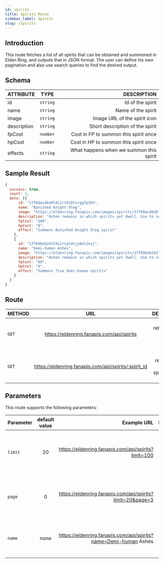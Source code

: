 ```yaml
---
id: spirits
title: Spirits Route
sidebar_label: Spirits
slug: /spirits
---
```


## Introduction

This route fetches a list of all spirits that can be obtained and summoned in Elden Ring, and outputs that in JSON format. The user can define his own pagination and also use search queries to find the desired output.

## Schema

| ATTRIBUTE        |      TYPE      |   DESCRIPTION |
| ------------- | :-----------: | -----: |
| id         | `string` | Id of the spirit |
| name         | `string` | Name of the spirit |
| image         | `string` | Image URL of the spirit icon |
| description         | `string` | Short description of the spirit |
| fpCost         | `number` | Cost in FP to summon this spirit once |
| hpCost         | `number` | Cost in HP to summon this spirit once |
| effects        | `string` | What happens when we summon this spirit |

## Sample Result

```javascript
{
  success: true,
  count: 2,
  data: [{
      id: "17f69ac4bd0l0i2rc618tsrggfp3kh",
      name: "Banished Knight Oleg",
      image: "https://eldenring.fanapis.com/images/spirits/17f69ac4bd0l0i2rc618tsrggfp3kh.png",
      description: "Ashen remains in which spirits yet dwell. Use to summon the spirit of Oleg, the Banished Knight.",
      fpCost: "100",
      hpCost: "0",
      effect: "Summons Banished Knight Oleg spirit"
    },
    {
      id: "17f69beb243l0i2rcptdnjy0wl2nxj",
      name: "Demi-human Ashes",
      image: "https://eldenring.fanapis.com/images/spirits/17f69beb243l0i2rcptdnjy0wl2nxj.png",
      description: "Ashen remains in which spirits yet dwell. Use to summon the spirits of five demi-humans.",
      fpCost: "69",
      hpCost: "0",
      effect: "Summons five demi-human spirits"
    }
  ]
}
```


## Route

| METHOD        |      URL      |   DESCRIPTION |
| ------------- | :-----------: | -----: |
| `GET`         | https://eldenring.fanapis.com/api/spirits | This route retrieves a list of all the spirits of **Elden Ring**. |
| `GET`         | https://eldenring.fanapis.com/api/spirits/:spirit_id | This route retrieves one **Elden Ring** spirit using its ID. |

## Parameters

This route supports the following parameters:

| Parameter        |      default value      | Example URL |  DESCRIPTION |
| ------------- | :-----------: | -----: |  -----: |
| `limit`        | 20 | https://eldenring.fanapis.com/api/spirits?limit=100 | This parameter is used to set the maximum amount of items in the response |
| `page`         | 0 | https://eldenring.fanapis.com/api/spirits?limit=20&page=3 | This parameter is used no navigate between pages of results |
| `name`         | none | https://eldenring.fanapis.com/api/spirits?name=Demi-human Ashes  | This parameter is used to search for fields by their names |
